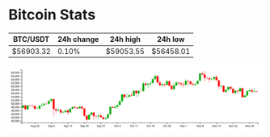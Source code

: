 # Bitcoin Stats

BTC/USDT|24h change|24h high|24h low|
|---|---|---|---|
|$56903.32|0.10%|$59053.55|$56458.01|

<img src="./chart.svg">
